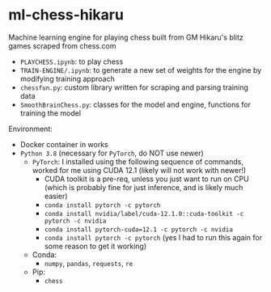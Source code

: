# ml-chess-hikaru

Machine learning engine for playing chess built from GM Hikaru's blitz games scraped from chess.com
 - `PLAYCHESS.ipynb`: to play chess
 - `TRAIN-ENGINE/.ipynb`: to generate a new set of weights for the engine by modifying training approach
 - `chessfun.py`: custom library written for scraping and parsing training data
 - `SmoothBrainChess.py`: classes for the model and engine, functions for training the model
 
Environment:
 - Docker container in works
 - `Python 3.8` (necessary for `PyTorch`, do NOT use newer)
	- `PyTorch`: I installed using the following sequence of commands, worked for me using CUDA 12.1 (likely will not work with newer!)
		- CUDA toolkit is a pre-req, unless you just want to run on CPU (which is probably fine for just inference, and is likely much easier)
		- `conda install pytorch -c pytorch`
		- `conda install nvidia/label/cuda-12.1.0::cuda-toolkit -c pytorch -c nvidia`
		- `conda install pytorch-cuda=12.1 -c pytorch -c nvidia`
		- `conda install pytorch -c pytorch` (yes I had to run this again for some reason to get it working)
	- Conda:
		- `numpy`, `pandas`, `requests`, `re`
	- Pip: 
		- `chess`